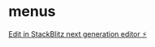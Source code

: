 # menus

[Edit in StackBlitz next generation editor ⚡️](https://stackblitz.com/~/github.com/gitankithub/menus)